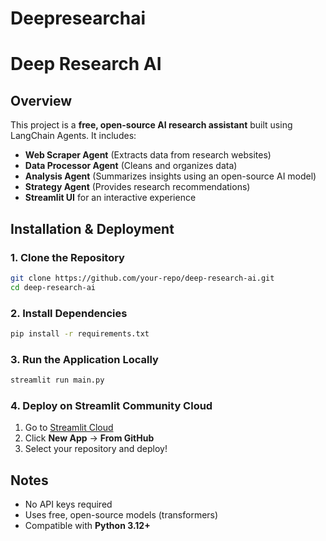 # Deepresearchai

# Deep Research AI

## Overview
This project is a **free, open-source AI research assistant** built using LangChain Agents. It includes:
- **Web Scraper Agent** (Extracts data from research websites)
- **Data Processor Agent** (Cleans and organizes data)
- **Analysis Agent** (Summarizes insights using an open-source AI model)
- **Strategy Agent** (Provides research recommendations)
- **Streamlit UI** for an interactive experience

## Installation & Deployment

### 1. Clone the Repository
```bash
git clone https://github.com/your-repo/deep-research-ai.git
cd deep-research-ai
```

### 2. Install Dependencies
```bash
pip install -r requirements.txt
```

### 3. Run the Application Locally
```bash
streamlit run main.py
```

### 4. Deploy on Streamlit Community Cloud
1. Go to [Streamlit Cloud](https://share.streamlit.io/)
2. Click **New App** → **From GitHub**
3. Select your repository and deploy!

## Notes
- No API keys required
- Uses free, open-source models (transformers)
- Compatible with **Python 3.12+**
